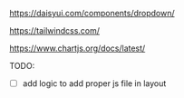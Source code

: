 

https://daisyui.com/components/dropdown/

https://tailwindcss.com/

https://www.chartjs.org/docs/latest/

TODO:

- [ ] add logic to add proper js file in layout



